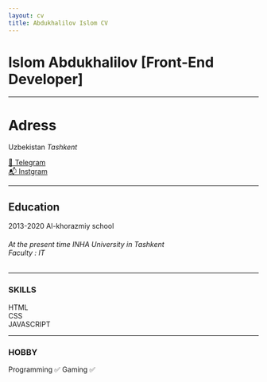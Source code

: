 ```yaml
---
layout: cv
title: Abdukhalilov Islom CV
---
```

# Islom Abdukhalilov [Front-End Developer]
-------------------------------------------------

# Adress
Uzbekistan
<i>Tashkent</i>


<div id="webaddress">
<a href="https://t.me/islom_2002_1">📩 Telegram</a><br>
<a href="https://www.instagram.com/islom_abdukhalilov/">📬 Instgram</a>
</div>

-------------------------------------------------

## Education

2013-2020
Al-khorazmiy school
<h6>At the present time INHA University in Tashkent <br>
Faculty : IT</h6>

-------------------------------------------------

### SKILLS 
HTML       
CSS        
JAVASCRIPT



-------------------------------------------------

### HOBBY

Programming ✅
Gaming ✅


